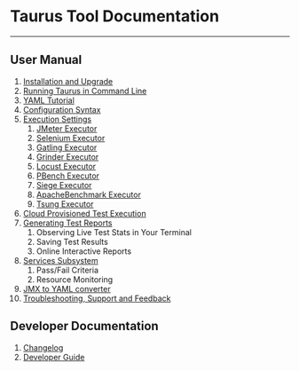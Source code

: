 # Taurus Tool Documentation

----

## User Manual
 1. [Installation and Upgrade](Installation.md)
 1. [Running Taurus in Command Line](CommandLine.md)
 1. [YAML Tutorial](YAMLTutorial.md)
 1. [Configuration Syntax](ConfigSyntax.md)
 1. [Execution Settings](ExecutionSettings.md)
    1. [JMeter Executor](JMeter.md)
    1. [Selenium Executor](Selenium.md)
    1. [Gatling Executor](Gatling.md)
    1. [Grinder Executor](Grinder.md)
    1. [Locust Executor](Locust.md)
    1. [PBench Executor](PBench.md)
    1. [Siege Executor](Siege.md)
    1. [ApacheBenchmark Executor](ApacheBenchmark.md)
    1. [Tsung Executor](Tsung.md)
 1. [Cloud Provisioned Test Execution](Cloud.md)
 1. [Generating Test Reports](Reporting.md)
    1. Observing Live Test Stats in Your Terminal
    1. Saving Test Results
    1. Online Interactive Reports
 1. [Services Subsystem](Services.md)
    1. Pass/Fail Criteria
    1. Resource Monitoring
 1. [JMX to YAML converter](JMX2YAML.md)
 1. [Troubleshooting, Support and Feedback](https://groups.google.com/forum/#!forum/codename-taurus)

## Developer Documentation

  1. [Changelog](Changelog.md)
  1. [Developer Guide](DeveloperGuide.md)
